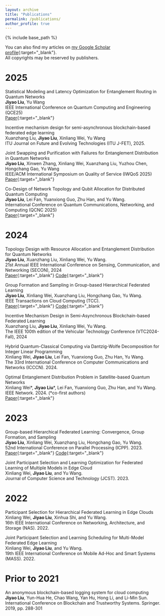 ```yaml
---
layout: archive
title: "Publications"
permalink: /publications/
author_profile: true
---
```


<!-- {% if site.author.googlescholar %}
  <div class="wordwrap">You can also find my articles on <a href="{{site.author.googlescholar}}">my Google Scholar profile</a>.</div>  
{% endif %}   -->


{% include base_path %}  

<!-- {% for post in site.publications reversed %}
  {% include archive-single.html %}
{% endfor %} -->


You can also find my articles on [my Google Scholar profile](https://scholar.google.com/citations?user=fKvC6OMAAAAJ){:target="_blank"}.  
All copyrights may be reserved by publishers.


<!-- # Pre-Prints  

Incentive Mechanism Design in Blockchain-based Hierarchical Federated Learning over Edge Clouds  
Xuanzhang Liu, **Jiyao Liu**, Xinliang Wei, Yu Wang.  
IEEE Transactions on Network and Service Management (TNSM), under review.   -->

# 2025  

Statistical Modeling and Latency Optimization for Entanglement Routing in Quantum Networks  
**Jiyao Liu**, Yu Wang  
IEEE International Conference on Quantum Computing and Engineering (QCE25)  
[Paper](/files/papers/2025/Latency_in_QNs.pdf){:target="_blank"}  

Incentive mechanism design for semi-asynchronous blockchain-based federated edge learning  
Xuanzhang Liu, **Jiyao Liu**, Xinliang Wei, Yu Wang  
ITU Journal on Future and Evolving Technologies (ITU J-FET), 2025.  

Joint Swapping and Purification with Failures for Entanglement Distribution in Quantum Networks  
**Jiyao Liu**, Xinwen Zhang, Xinliang Wei, Xuanzhang Liu, Yuzhou Chen, Hongchang Gao, Yu Wang  
IEEE/ACM International Symposium on Quality of Service (IWQoS 2025)  
[Paper](/files/papers/2025/iwqos2025-paper55.pdf){:target="_blank"}  

Co-Design of Network Topology and Qubit Allocation for Distributed Quantum Computing  
**Jiyao Liu**, Lei Fan, Yuanxiong Guo, Zhu Han, and Yu Wang.  
International Conference on Quantum Communications, Networking, and Computing (QCNC 2025)  
[Paper](/files/papers/2025/Topology_Allocation_Co_Optimization.pdf){:target="_blank"} 

# 2024  

Topology Design with Resource Allocation and Entanglement Distribution for Quantum Networks  
**Jiyao Liu**, Xuanzhang Liu, Xinliang Wei, Yu Wang.  
21st Annual IEEE International Conference on Sensing, Communication, and Networking (SECON), 2024  
[Paper](/files/papers/2024/QuTopo.pdf){:target="_blank"} [Code](https://github.com/Jiyao17/qutopo){:target="_blank"}  

Group Formation and Sampling in Group-based Hierarchical Federated Learning  
**Jiyao Liu**, Xinliang Wei, Xuanzhang Liu, Hongchang Gao, Yu Wang.  
IEEE Transactions on Cloud Computing (TCC).  
[Paper](/files/papers/2024/FL_Grouping-TCC.pdf){:target="_blank"} [Code](https://github.com/Jiyao17/fl-grouping){:target="_blank"}  

Incentive Mechanism Design in Semi-Asynchronous Blockchain-based Federated Learning  
Xuanzhang Liu, **Jiyao Liu**, Xinliang Wei, Yu Wang.  
The IEEE 100th edition of the Vehicular Technology Conference (VTC2024-Fall), 2024  

Hybrid Quantum-Classical Computing via Dantzig-Wolfe Decomposition for Integer Linear Programming  
Xinliang Wei, **Jiyao Liu**, Lei Fan, Yuanxiong Guo, Zhu Han, Yu Wang.  
The 33rd International Conference on Computer Communications and Networks (ICCCN). 2024.  

Optimal Entanglement Distribution Problem in Satellite-based Quantum Networks   
Xinliang Wei\*, **Jiyao Liu**\*, Lei Fan, Yuanxiong Guo, Zhu Han, and Yu Wang.  
IEEE Network. 2024. (\*co-first authors)  
[Paper](/files/papers/2024/Satellite_based_Entanglement.pdf){:target="_blank"}  


# 2023

Group-based Hierarchical Federated Learning: Convergence, Group Formation, and Sampling  
**Jiyao Liu**, Xinliang Wei, Xuanzhang Liu, Hongchang Gao, Yu Wang.  
52nd International Conference on Parallel Processing (ICPP). 2023.  
[Paper](/files/papers/2023/gfl-icpp-23.pdf){:target="_blank"} [Code](https://github.com/Jiyao17/fl-grouping){:target="_blank"}  

Joint Participant Selection and Learning Optimization for Federated Learning of Multiple Models in Edge Cloud  
Xinliang Wei, **Jiyao Liu**, and Yu Wang.  
Journal of Computer Science and Technology (JCST). 2023.  


# 2022

Participant Selection for Hierarchical Federated Learning in Edge Clouds  
Xinliang Wei, **Jiyao Liu**, Xinhua Shi, and Yu Wang.  
16th IEEE International Conference on Networking, Architecture, and Storage (NAS). 2022.  

Joint Participant Selection and Learning Scheduling for Multi-Model Federated Edge Learning  
Xinliang Wei, **Jiyao Liu**, and Yu Wang.  
19th IEEE International Conference on Mobile Ad-Hoc and Smart Systems (MASS). 2022.  


# Prior to 2021

An anonymous blockchain-based logging system for cloud computing  
**Jiyao Liu**, Yun-Hua He, Chao Wang, Yan Hu, Hong Li, and Li-Min Sun.  
International Conference on Blockchain and Trustworthy Systems. Springer. 2019, pp. 288-301  


